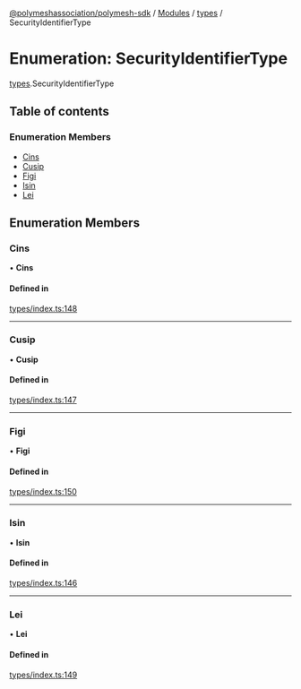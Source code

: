 [@polymeshassociation/polymesh-sdk](../README.md) / [Modules](../modules.md) / [types](../modules/types.md) / SecurityIdentifierType

# Enumeration: SecurityIdentifierType

[types](../modules/types.md).SecurityIdentifierType

## Table of contents

### Enumeration Members

- [Cins](types.SecurityIdentifierType.md#cins)
- [Cusip](types.SecurityIdentifierType.md#cusip)
- [Figi](types.SecurityIdentifierType.md#figi)
- [Isin](types.SecurityIdentifierType.md#isin)
- [Lei](types.SecurityIdentifierType.md#lei)

## Enumeration Members

### Cins

• **Cins**

#### Defined in

[types/index.ts:148](https://github.com/PolymathNetwork/polymesh-sdk/blob/31dfa0dc/src/types/index.ts#L148)

___

### Cusip

• **Cusip**

#### Defined in

[types/index.ts:147](https://github.com/PolymathNetwork/polymesh-sdk/blob/31dfa0dc/src/types/index.ts#L147)

___

### Figi

• **Figi**

#### Defined in

[types/index.ts:150](https://github.com/PolymathNetwork/polymesh-sdk/blob/31dfa0dc/src/types/index.ts#L150)

___

### Isin

• **Isin**

#### Defined in

[types/index.ts:146](https://github.com/PolymathNetwork/polymesh-sdk/blob/31dfa0dc/src/types/index.ts#L146)

___

### Lei

• **Lei**

#### Defined in

[types/index.ts:149](https://github.com/PolymathNetwork/polymesh-sdk/blob/31dfa0dc/src/types/index.ts#L149)
